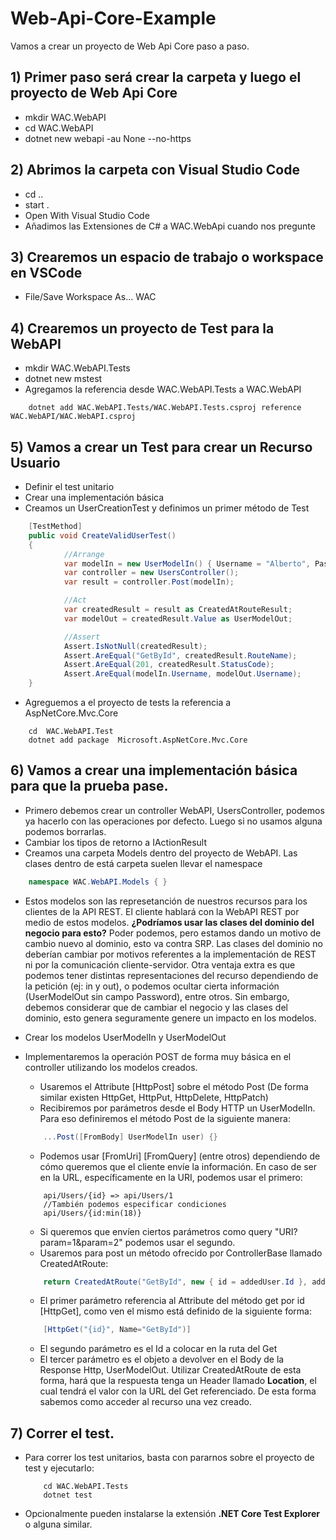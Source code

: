 # Web-Api-Core-Example

Vamos a crear un proyecto de Web Api Core paso a paso.

## 1) Primer paso será crear la carpeta y luego el proyecto de Web Api Core
- mkdir WAC.WebAPI
- cd WAC.WebAPI
- dotnet new webapi -au None --no-https

## 2) Abrimos la carpeta con Visual Studio Code
- cd ..
- start .
- Open With Visual Studio Code
- Añadimos las Extensiones de C# a WAC.WebApi cuando nos pregunte

## 3) Crearemos un espacio de trabajo o workspace en VSCode
- File/Save Workspace As... WAC

## 4) Crearemos un proyecto de Test para la WebAPI
- mkdir WAC.WebAPI.Tests
- dotnet new mstest
- Agregamos la referencia desde WAC.WebAPI.Tests a WAC.WebAPI
```
    dotnet add WAC.WebAPI.Tests/WAC.WebAPI.Tests.csproj reference WAC.WebAPI/WAC.WebAPI.csproj
```

## 5) Vamos a crear un Test para crear un Recurso Usuario 
- Definir el test unitario
- Crear una implementación básica 
- Creamos un UserCreationTest y definimos un primer método de Test
```C#
	[TestMethod]
	public void CreateValidUserTest()
	{
			//Arrange
            var modelIn = new UserModelIn() { Username = "Alberto", Password = "pass", Age = 2 }; 
            var controller = new UsersController();
            var result = controller.Post(modelIn);

            //Act
            var createdResult = result as CreatedAtRouteResult;
            var modelOut = createdResult.Value as UserModelOut;

            //Assert
            Assert.IsNotNull(createdResult);
            Assert.AreEqual("GetById", createdResult.RouteName);
            Assert.AreEqual(201, createdResult.StatusCode);
            Assert.AreEqual(modelIn.Username, modelOut.Username);
	}
```
- Agreguemos a el proyecto de tests la referencia a AspNetCore.Mvc.Core
```
	cd  WAC.WebAPI.Test
	dotnet add package  Microsoft.AspNetCore.Mvc.Core
```

## 6) Vamos a crear una implementación básica para que la prueba pase.
- Primero debemos crear un controller WebAPI, UsersController, podemos ya hacerlo con las operaciones por defecto. Luego si no usamos alguna podemos borrarlas.
- Cambiar los tipos de retorno a IActionResult
- Creamos una carpeta Models dentro del proyecto de WebAPI. Las clases dentro de está carpeta suelen llevar el namespace 
```C#
	namespace WAC.WebAPI.Models { }
```
- Estos modelos son las represetanción de nuestros recursos para los clientes de la API REST. El cliente hablará con la WebAPI REST por medio de estos modelos. 
**¿Podríamos usar las clases del dominio del negocio para esto?**
Poder podemos, pero estamos dando un motivo de cambio nuevo al dominio, esto va contra SRP. Las clases del dominio no deberían cambiar por motivos referentes a la implementación de REST ni por la comunicación cliente-servidor. Otra ventaja extra es que podemos tener distintas representaciones del recurso dependiendo de la petición (ej: in y out), o podemos ocultar cierta información (UserModelOut sin campo Password), entre otros. Sin embargo, debemos considerar que de cambiar el negocio y las clases del dominio, esto genera seguramente genere un impacto en los modelos.
- Crear los modelos UserModelIn y UserModelOut 
- Implementaremos la operación POST de forma muy básica en el controller utilizando los modelos creados.
	- Usaremos el Attribute [HttpPost] sobre el método Post (De forma similar existen HttpGet, HttpPut, HttpDelete, HttpPatch)
	- Recibiremos por parámetros desde el Body HTTP un UserModelIn. Para eso definiremos el método Post de la siguiente manera:
	```C#
		...Post([FromBody] UserModelIn user) {}
	```
	- Podemos usar [FromUri] [FromQuery] (entre otros) dependiendo de cómo queremos que el cliente envíe la información. 
	En caso de ser en la URL, específicamente en la URI, podemos usar el primero:
	```
		api/Users/{id} => api/Users/1
		//También podemos especificar condiciones
		api/Users/{id:min(18)}
	```
	- Si queremos que envíen ciertos parámetros como query "URI?param=1&param=2" podemos usar el segundo.
	- Usaremos para post un método ofrecido por ControllerBase llamado CreatedAtRoute:
	
	```C#
		return CreatedAtRoute("GetById", new { id = addedUser.Id }, addedUser);
	```
	
	- El primer parámetro referencia al Attribute del método get por id [HttpGet], como ven el mismo está definido de la siguiente forma:

	```C#
		[HttpGet("{id}", Name="GetById")]
	```
		
	- El segundo parámetro es el Id a colocar en la ruta del Get
	- El tercer parámetro es el objeto a devolver en el Body de la Response Http, UserModelOut.
	Utilizar CreatedAtRoute de esta forma, hará que la respuesta tenga un Header llamado **Location**, el cual tendrá el valor con la URL del Get referenciado. De esta forma sabemos como acceder al recurso una vez creado. 

## 7) Correr el test.
- Para correr los test unitarios, basta con pararnos sobre el proyecto de test y ejecutarlo:
	```
		cd WAC.WebAPI.Tests
		dotnet test
	```
- Opcionalmente pueden instalarse la extensión **.NET Core Test Explorer** o alguna similar.

	
